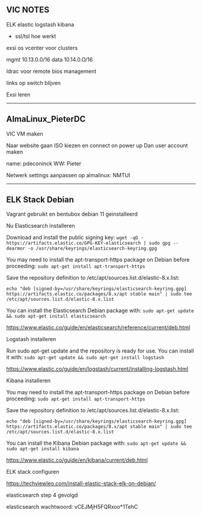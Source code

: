 VIC NOTES
----------
ELK elastic logstash kibana 
- ssl/tsl hoe werkt

exsi os 
vcenter voor clusters

mgmt 10.13.0.0/16
data 10.14.0.O/16

Idrac voor remote bios management

links op switch blijven

Exsi leren


----------
AlmaLinux_PieterDC
----------
VIC VM maken

Naar website gaan 
ISO kiezen en connect on power up
Dan user account maken

name: pdeconinck
WW: Pieter

Netwerk settings aanpassen op almalinux: NMTUI

----------
ELK Stack Debian
----------

Vagrant gebruikt en bentubox debian 11
geinstalleerd

Nu Elasticsearch installeren

Download and install the public signing key:
``wget -qO - https://artifacts.elastic.co/GPG-KEY-elasticsearch | sudo gpg --dearmor -o /usr/share/keyrings/elasticsearch-keyring.gpg``

You may need to install the apt-transport-https package on Debian before proceeding:
``sudo apt-get install apt-transport-https``

Save the repository definition to /etc/apt/sources.list.d/elastic-8.x.list:

``echo "deb [signed-by=/usr/share/keyrings/elasticsearch-keyring.gpg] https://artifacts.elastic.co/packages/8.x/apt stable main" | sudo tee /etc/apt/sources.list.d/elastic-8.x.list``

You can install the Elasticsearch Debian package with:
``sudo apt-get update && sudo apt-get install elasticsearch``

https://www.elastic.co/guide/en/elasticsearch/reference/current/deb.html


Logstash installeren

Run sudo apt-get update and the repository is ready for use. You can install it with:
``sudo apt-get update && sudo apt-get install logstash``

https://www.elastic.co/guide/en/logstash/current/installing-logstash.html

Kibana installeren

You may need to install the apt-transport-https package on Debian before proceeding:
``sudo apt-get install apt-transport-https``

Save the repository definition to /etc/apt/sources.list.d/elastic-8.x.list:

``echo "deb [signed-by=/usr/share/keyrings/elasticsearch-keyring.gpg] https://artifacts.elastic.co/packages/8.x/apt stable main" | sudo tee /etc/apt/sources.list.d/elastic-8.x.list``

You can install the Kibana Debian package with:
``sudo apt-get update && sudo apt-get install kibana``

https://www.elastic.co/guide/en/kibana/current/deb.html




ELK stack configuren

https://techviewleo.com/install-elastic-stack-elk-on-debian/

elasticsearch step 4 gevolgd

elasticsearch wachtwoord: vCEJMjH5FQRxoo*1TehC

